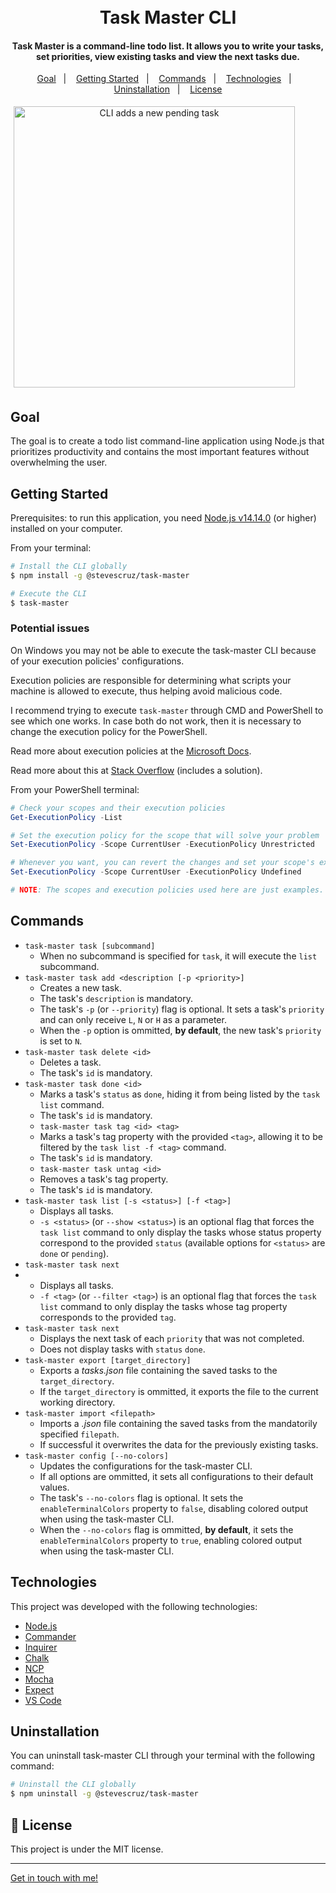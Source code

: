<h1 align="center">
    <br>
    Task Master CLI
</h1>

<h4 align="center">
  Task Master is a command-line todo list. It allows you to write your tasks, set priorities, view existing tasks and view the next tasks due.
</h4>

<p align="center">
  <a href="#goal">Goal</a>&nbsp;&nbsp;&nbsp;|&nbsp;&nbsp;&nbsp;
  <a href="#getting-started">Getting Started</a>&nbsp;&nbsp;&nbsp;|&nbsp;&nbsp;&nbsp;
  <a href="#commands">Commands</a>&nbsp;&nbsp;&nbsp;|&nbsp;&nbsp;&nbsp;
  <a href="#technologies">Technologies</a>&nbsp;&nbsp;&nbsp;|&nbsp;&nbsp;&nbsp;
  <a href="#uninstallation">Uninstallation</a>&nbsp;&nbsp;&nbsp;|&nbsp;&nbsp;&nbsp;
  <a href="#memo-license">License</a>
</p>

<div align="center" style="display: flex; flex-wrap: wrap;">
  <img style="margin: 5px" alt="CLI adds a new pending task" src="https://res.cloudinary.com/dmct8cfu9/image/upload/v1620183656/carbon_task-master_2.png" height="450"/>
</div>

## Goal

The goal is to create a todo list command-line application using Node.js that prioritizes productivity and contains the most important features without overwhelming the user.

## Getting Started

Prerequisites: to run this application, you need [Node.js v14.14.0][nodejs] (or higher) installed on your computer.

From your terminal:

```bash
# Install the CLI globally
$ npm install -g @stevescruz/task-master

# Execute the CLI
$ task-master
```

### Potential issues

On Windows you may not be able to execute the task-master CLI because of your execution policies' configurations.

Execution policies are responsible for determining what scripts your machine is allowed to execute, thus helping avoid malicious code.

I recommend trying to execute `task-master` through CMD and PowerShell to see which one works. In case both do not work, then it is necessary to change the execution policy for the PowerShell.

Read more about execution policies at the [Microsoft Docs](https://docs.microsoft.com/en-us/powershell/module/microsoft.powershell.core/about/about_execution_policies?view=powershell-7.1).

Read more about this at [Stack Overflow](https://stackoverflow.com/questions/41117421/ps1-cannot-be-loaded-because-running-scripts-is-disabled-on-this-system) (includes a solution).

From your PowerShell terminal:

```powershell
# Check your scopes and their execution policies
Get-ExecutionPolicy -List

# Set the execution policy for the scope that will solve your problem
Set-ExecutionPolicy -Scope CurrentUser -ExecutionPolicy Unrestricted

# Whenever you want, you can revert the changes and set your scope's execution policy back to its original settings
Set-ExecutionPolicy -Scope CurrentUser -ExecutionPolicy Undefined

# NOTE: The scopes and execution policies used here are just examples.
```

## Commands

- `task-master task [subcommand]`
  - When no subcommand is specified for `task`, it will execute the `list` subcommand.
- `task-master task add <description [-p <priority>]`
  - Creates a new task.
  - The task's `description` is mandatory.
  - The task's `-p` (or `--priority`) flag is optional. It sets a task's `priority` and can only receive `L`, `N` or `H` as a parameter.
  - When the `-p` option is ommitted, **by default**, the new task's `priority` is set to `N`.
- `task-master task delete <id>`
  - Deletes a task.
  - The task's `id` is mandatory.
- `task-master task done <id>`
  - Marks a task's `status` as `done`, hiding it from being listed by the `task list` command.
  - The task's `id` is mandatory.
  - `task-master task tag <id> <tag>`
  - Marks a task's tag property with the provided `<tag>`, allowing it to be filtered by the `task list -f <tag>` command.
  - The task's `id` is mandatory.
  - `task-master task untag <id>`
  - Removes a task's tag property.
  - The task's `id` is mandatory.
- `task-master task list [-s <status>] [-f <tag>]`
  - Displays all tasks.
  - `-s <status>` (or `--show <status>`) is an optional flag that forces the `task list` command to only display the tasks whose status property correspond to the provided `status` (available options for `<status>` are `done` or `pending`).
- `task-master task next`
- - Displays all tasks.
  - `-f <tag>` (or `--filter <tag>`) is an optional flag that forces the `task list` command to only display the tasks whose tag property corresponds to the provided `tag`.
- `task-master task next`
  - Displays the next task of each `priority` that was not completed.
  - Does not display tasks with `status` `done`.
- `task-master export [target_directory]`
  - Exports a *tasks.json* file containing the saved tasks to the `target_directory`.
  - If the `target_directory` is ommitted, it exports the file to the current working directory.
- `task-master import <filepath>`
  - Imports a *.json* file containing the saved tasks from the mandatorily specified `filepath`.
  - If successful it overwrites the data for the previously existing tasks.
- `task-master config [--no-colors]`
  - Updates the configurations for the task-master CLI.
  - If all options are ommitted, it sets all configurations to their default values.
  - The task's `--no-colors` flag is optional. It sets the `enableTerminalColors` property to `false`, disabling colored output when using the task-master CLI.
  - When the `--no-colors` flag is ommitted, **by default**, it sets the `enableTerminalColors` property to `true`, enabling colored output when using the task-master CLI.

## Technologies

This project was developed with the following technologies:

-  [Node.js][nodejs]
-  [Commander](https://github.com/tj/commander.js/)
-  [Inquirer](https://github.com/SBoudrias/Inquirer.js)
-  [Chalk](https://github.com/chalk/chalk)
-  [NCP](https://github.com/AvianFlu/ncp)
-  [Mocha](https://mochajs.org/)
-  [Expect](https://jestjs.io/docs/expect)
-  [VS Code][vc]

## Uninstallation

You can uninstall task-master CLI through your terminal with the following command:

```bash
# Uninstall the CLI globally
$ npm uninstall -g @stevescruz/task-master
```

## :memo: License
This project is under the MIT license.

---

[Get in touch with me!](https://www.linkedin.com/in/stevescruz/)

[nodejs]: https://nodejs.org/
[vc]: https://code.visualstudio.com/